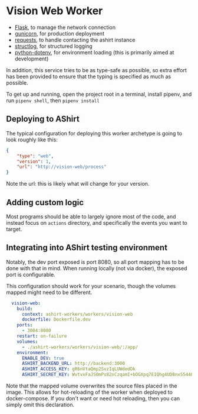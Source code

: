 # Vision Web Worker

* [Flask](https://flask.palletsprojects.com/en/2.1.x/), to manage the network connection
* [gunicorn](https://gunicorn.org/), for production deployment
* [requests](https://docs.python-requests.org/en/latest/), to handle contacting the ashirt instance
* [structlog](https://www.structlog.org/en/stable/), for structured logging
* [python-dotenv](https://pypi.org/project/python-dotenv/), for environment loading (this is primarily aimed at development)

In addition, this service tries to be as type-safe as possible, so extra effort has been provided to ensure that the typing is specified as much as possible.

To get up and running, open the project root in a terminal, install pipenv, and run `pipenv shell`, then `pipenv install`

## Deploying to AShirt

The typical configuration for deploying this worker archetype is going to look roughly like this:

```json
{
    "type": "web", 
    "version": 1,
    "url": "http://vision-web/process"
}
```

Note the url: this is likely what will change for your version.

## Adding custom logic

Most programs should be able to largely ignore most of the code, and instead focus on `actions` directory, and specifically the events you want to target.

## Integrating into AShirt testing environment

Notably, the dev port exposed is port 8080, so all port mapping has to be done with that in mind. When running locally (not via docker), the exposed port is configurable.

This configuration should work for your scenario, though the volumes mapped might need to be different.

```yaml
  vision-web:
    build:
      context: ashirt-workers/workers/vision-web
      dockerfile: Dockerfile.dev
    ports:
      - 3004:8080
    restart: on-failure
    volumes:
      - ./ashirt-workers/workers/vision-web/:/app/
    environment:
      ENABLE_DEV: true
      ASHIRT_BACKEND_URL: http://backend:3000
      ASHIRT_ACCESS_KEY: gR6nVtaQmp2SvzIqLUWdedDk
      ASHIRT_SECRET_KEY: WvtvxFaJS0mPs82nCzqamI+bOGXpq7EIQhg4UD8nxS5448XG9N0gNAceJGBLPdCA3kAzC4MdUSHnKCJ/lZD++A==
```


Note that the mapped volume overwrites the source files placed in the image. This allows for hot-reloading of the worker when deployed to docker-compose. If you don't want or need hot reloading, then you can simply omit this declaration.
